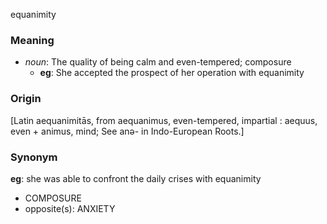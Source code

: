 equanimity
### Meaning
+ _noun_: The quality of being calm and even-tempered; composure
	+ __eg__: She accepted the prospect of her operation with equanimity

### Origin

[Latin aequanimitās, from aequanimus, even-tempered, impartial : aequus, even + animus, mind; See anə- in Indo-European Roots.]

### Synonym

__eg__: she was able to confront the daily crises with equanimity

+ COMPOSURE
+ opposite(s): ANXIETY


